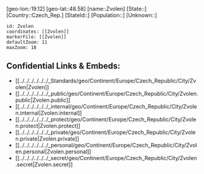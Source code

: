 ﻿---
location: [48.58,19.12]
mapzoom: [7,12] 
mapmarker: city 
type: City
tags:
- geo/City


SpocWebEntityId: 35857
isDeleted: false
confidential: public

---
[geo-lon::19.12]
[geo-lat::48.58]
[name::Zvolen]
[State::]
[Country::Czech_Rep.]
[StateId::]
[Population::]
[Unknown::]


```leaflet
id: Zvolen
coordinates: [[Zvolen]]
markerFile: [[Zvolen]]
defaultZoom: 11 
maxZoom: 18
```


## Confidential Links & Embeds: 
- [[../../../../../../_Standards/geo/Continent/Europe/Czech_Republic/City/Zvolen|Zvolen]] 
- [[../../../../../../_public/geo/Continent/Europe/Czech_Republic/City/Zvolen.public|Zvolen.public]] 
- [[../../../../../../_internal/geo/Continent/Europe/Czech_Republic/City/Zvolen.internal|Zvolen.internal]] 
- [[../../../../../../_protect/geo/Continent/Europe/Czech_Republic/City/Zvolen.protect|Zvolen.protect]] 
- [[../../../../../../_private/geo/Continent/Europe/Czech_Republic/City/Zvolen.private|Zvolen.private]] 
- [[../../../../../../_personal/geo/Continent/Europe/Czech_Republic/City/Zvolen.personal|Zvolen.personal]] 
- [[../../../../../../_secret/geo/Continent/Europe/Czech_Republic/City/Zvolen.secret|Zvolen.secret]] 
